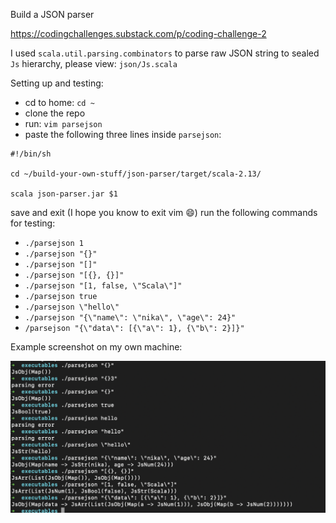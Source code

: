 Build a JSON parser

https://codingchallenges.substack.com/p/coding-challenge-2

I used `scala.util.parsing.combinators` to parse raw JSON string to sealed `Js` hierarchy, please view: `json/Js.scala` 

Setting up and testing:
- cd to home: `cd ~`
- clone the repo
- run: `vim parsejson`
- paste the following three lines inside `parsejson`:

```
#!/bin/sh

cd ~/build-your-own-stuff/json-parser/target/scala-2.13/

scala json-parser.jar $1
```

save and exit (I hope you know to exit vim 😄)
run the following commands for testing:

- `./parsejson 1`
- `./parsejson "{}"`
- `./parsejson "[]"`
- `./parsejson "[{}, {}]"`
- `./parsejson "[1, false, \"Scala\"]"`
- `./parsejson true`
- `./parsejson \"hello\"`
- `./parsejson "{\"name\": \"nika\", \"age\": 24}"`
- `/parsejson "{\"data\": [{\"a\": 1}, {\"b\": 2}]}"`

Example screenshot on my own machine:

![My Image](example.png)
